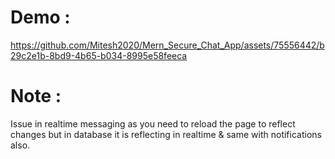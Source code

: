 # Demo :
https://github.com/Mitesh2020/Mern_Secure_Chat_App/assets/75556442/b29c2e1b-8bd9-4b65-b034-8995e58feeca

# Note :
Issue in realtime messaging as you need to reload the page to reflect changes but in database it is reflecting in realtime & same with notifications also.

